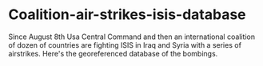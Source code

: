 Coalition-air-strikes-isis-database
===================================

Since August 8th Usa Central Command and then an international coalition of dozen of countries are fighting ISIS in Iraq and Syria with a series of airstrikes. Here's the georeferenced database of the bombings.
